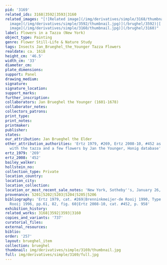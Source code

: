 ```yaml
---
pid: '3169'
related_ids: 3168|3592|3593|3160
related_images: "[![Related image](/img/derivatives/simple/3168/thumbnail.jpg)](/brughel/3168)|[![Related
  image](/img/derivatives/simple/3592/thumbnail.jpg)](/brughel/3592)|[![Related image](/img/derivatives/simple/3593/thumbnail.jpg)](/brughel/3593)|[![Related
  image](/img/derivatives/simple/3160/thumbnail.jpg)](/brughel/3160)"
label: Flowers in a Tazza (New York)
object_type: Painting
genre: Flower Still-Life & Nature Study
tags: Insects Jan_Brueghel_the_Younger Tazza Flowers
realdate: ca. 1618
height_cm: '46.5'
width_cm: '33'
diameter_cm: 
plate_dimensions: 
support: Panel
drawing_medium: 
signature: 
signature_location: 
support_marks: 
further_inscription: 
collaborators: Jan Brueghel the Younger (1601-1678)
collaborator_notes: 
collectors_patrons: 
print_type: 
print_notes: 
printmaker: 
publisher: 
states: 
our_attribution: Jan Brueghel the Elder
other_attribution_authorities: 'Ertz 1979, #269, Ertz 2008-10, #452 as Jan the Elder
  with the tazza and a few flowers by Jan the Younger, Honig database'
ertz_1979: '269'
ertz_2008: '452'
bailey_walker: 
hollstein_no: 
collection_type: Private
location_country: 
location_city: 
location_collection: 
location_or_most_recent_sale_notes: 'New York, Sotheby''s, January 26, 2006, lot #7'
provenance: 5201|5202|5203|5204|5205|5206
bibliography: 'Ertz 1979, cat. #269|Brenninkmeijer-de Rooij 1990, Type IX, fig. 16|Brenninkmeijer-De
  Rooij 1996, pp.61, 82, fig. 60|Ertz 2008-10, cat. #452, p. 958'
exhibition_history: 
related_works: 3168|3592|3593|3160
copies_and_variants: '737'
curatorial_files: 
external_resources: 
biblio: 
order: '257'
layout: brueghel_item
collection: brueghel
thumbnail: img/derivatives/simple/3169/thumbnail.jpg
full: img/derivatives/simple/3169/full.jpg
---
```

